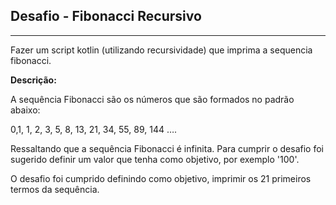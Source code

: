 ## Desafio - Fibonacci Recursivo
___

Fazer um script kotlin (utilizando recursividade) que imprima a sequencia fibonacci.

**Descrição:**

A sequência Fibonacci são os números que são formados no padrão abaixo:

0,1, 1, 2, 3, 5, 8, 13, 21, 34, 55, 89, 144 ….

Ressaltando que a sequência Fibonacci é infinita. Para cumprir o desafio foi sugerido definir um valor que tenha como objetivo, por exemplo '100'.

O desafio foi cumprido definindo como objetivo, imprimir os 21 primeiros termos da sequência.